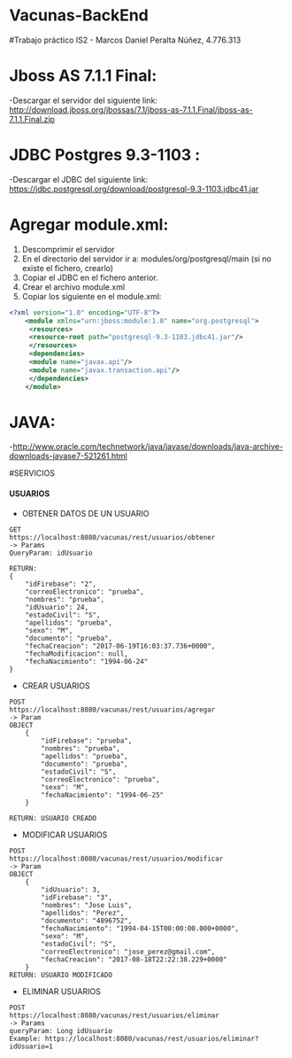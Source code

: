 Vacunas-BackEnd
============
#Trabajo práctico IS2 - Marcos Daniel Peralta Núñez, 4.776.313

# Jboss AS 7.1.1 Final: <br>
-Descargar el servidor del siguiente link: http://download.jboss.org/jbossas/7.1/jboss-as-7.1.1.Final/jboss-as-7.1.1.Final.zip


# JDBC Postgres 9.3-1103 : <br>
-Descargar el JDBC del siguiente link: https://jdbc.postgresql.org/download/postgresql-9.3-1103.jdbc41.jar


# Agregar module.xml:
1. Descomprimir el servidor
2. En el directorio del servidor ir a: modules/org/postgresql/main (si no existe el fichero, crearlo)
3. Copiar el JDBC en el fichero anterior.
4. Crear el archivo module.xml
5. Copiar los siguiente en el module.xml:

```xml
<?xml version="1.0" encoding="UTF-8"?>
	<module xmlns="urn:jboss:module:1.0" name="org.postgresql">
	 <resources>
	 <resource-root path="postgresql-9.3-1103.jdbc41.jar"/>
	 </resources>
	 <dependencies>
	 <module name="javax.api"/>
	 <module name="javax.transaction.api"/>
	 </dependencies>
	</module>
```


# JAVA:
-http://www.oracle.com/technetwork/java/javase/downloads/java-archive-downloads-javase7-521261.html




#SERVICIOS
#### USUARIOS

* OBTENER DATOS DE UN USUARIO

```
GET
https://localhost:8080/vacunas/rest/usuarios/obtener
-> Params
QueryParam: idUsuario

RETURN:
{
    "idFirebase": "2",
    "correoElectronico": "prueba",
    "nombres": "prueba",
    "idUsuario": 24,
    "estadoCivil": "S",
    "apellidos": "prueba",
    "sexo": "M",
    "documento": "prueba",
    "fechaCreacion": "2017-06-19T16:03:37.736+0000",
    "fechaModificacion": null,
    "fechaNacimiento": "1994-06-24"
}

```

* CREAR USUARIOS

```
POST
https://localhost:8080/vacunas/rest/usuarios/agregar
-> Param
OBJECT
	{
		"idFirebase": "prueba",
		"nombres": "prueba",
		"apellidos": "prueba",
		"documento": "prueba",
		"estadoCivil": "S",
		"correoElectronico": "prueba",
		"sexo": "M",
		"fechaNacimiento": "1994-06-25"
	}

RETURN: USUARIO CREADO

```

* MODIFICAR USUARIOS

```
POST
https://localhost:8080/vacunas/rest/usuarios/modificar
-> Param
OBJECT
	{
		"idUsuario": 3,
		"idFirebase": "3",
		"nombres": "Jose Luis",
		"apellidos": "Perez",
		"documento": "4896752",
		"fechaNacimiento": "1994-04-15T00:00:00.000+0000",
		"sexo": "M",
		"estadoCivil": "S",
		"correoElectronico": "jose_perez@gmail.com",
		"fechaCreacion": "2017-08-18T22:22:38.229+0000"
	}
RETURN: USUARIO MODIFICADO

```

* ELIMINAR USUARIOS

```
POST
https://localhost:8080/vacunas/rest/usuarios/eliminar
-> Params
queryParam: Long idUsuario
Example: https://localhost:8080/vacunas/rest/usuarios/eliminar?idUsuario=1

```

